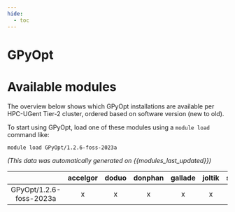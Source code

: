 ```yaml
---
hide:
  - toc
---
```


GPyOpt
======

# Available modules


The overview below shows which GPyOpt installations are available per HPC-UGent Tier-2 cluster, ordered based on software version (new to old).

To start using GPyOpt, load one of these modules using a `module load` command like:

```shell
module load GPyOpt/1.2.6-foss-2023a
```

*(This data was automatically generated on {{modules_last_updated}})*  

| |accelgor|doduo|donphan|gallade|joltik|shinx|
| :---: | :---: | :---: | :---: | :---: | :---: | :---: |
|GPyOpt/1.2.6-foss-2023a|x|x|x|x|x|x|
